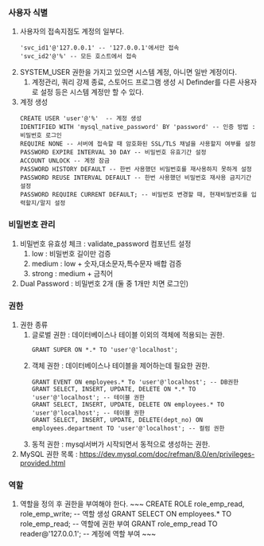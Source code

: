 ### 사용자 식별
1. 사용자의 접속지점도 계정의 일부다.
    ~~~
    'svc_id1'@'127.0.0.1' -- '127.0.0.1'에서만 접속
    'svc_id2'@'%' -- 모든 호스트에서 접속
    ~~~ 
2. SYSTEM_USER 권한을 가지고 있으면 시스템 계정, 아니면 일반 계정이다.
    1. 계정관리, 쿼리 강제 종료, 스토어드 프로그램 생성 시 Definder를 다른 사용자로 설정 등은 시스템 계정만 할 수 있다.
3. 계정 생성
   ~~~
   CREATE USER 'user'@'%'  -- 계정 생성
   IDENTIFIED WITH 'mysql_native_password' BY 'password' -- 인증 방법 : 비밀번호 로그인
   REQUIRE NONE -- 서버에 접속할 때 암호화된 SSL/TLS 채널을 사용할지 여부를 설정
   PASSWORD EXPIRE INTERVAL 30 DAY -- 비밀번호 유효기간 설정
   ACCOUNT UNLOCK -- 계정 잠금
   PASSWORD HISTORY DEFAULT -- 한번 사용했던 비밀번호를 재사용하지 못하게 설정
   PASSWORD REUSE INTERVAL DEFAULT -- 한번 사용했던 비밀번호 재사용 금지기간 설정
   PASSWORD REQUIRE CURRENT DEFAULT; -- 비밀번호 변경할 때, 현재비밀번호를 입력할지/말지 설정 
   ~~~
### 비밀번호 관리
1. 비밀번호 유효성 체크 : validate_password 컴포넌트 설정
    1. low : 비밀번호 길이만 검증
    2. medium : low + 숫자,대소문자,특수문자 배합 검증
    3. strong : medium + 금칙어
2. Dual Password : 비밀번호 2개 (둘 중 1개만 치면 로그인)
### 권한
1. 권한 종류 
    1. 글로벌 권한 : 데이터베이스나 테이블 이외의 객체에 적용되는 권한.
       ~~~
       GRANT SUPER ON *.* TO 'user'@'localhost';
       ~~~
    2. 객체 권한 : 데이터베이스나 테이블을 제어하는데 필요한 권한.
       ~~~
       GRANT EVENT ON employees.* To 'user'@'localhost'; -- DB권한
       GRANT SELECT, INSERT, UPDATE, DELETE ON *.* TO 'user'@'localhost'; -- 테이블 권한
       GRANT SELECT, INSERT, UPDATE, DELETE ON employees.* TO 'user'@'localhost'; -- 테이블 권한
       GRANT SELECT, INSERT, UPDATE, DELETE(dept_no) ON employees.department TO 'user'@'localhost'; -- 컬럼 권한
       ~~~
    3. 동적 권한 : mysql서버가 시작되면서 동적으로 생성하는 권한.
2. MySQL 권한 목록 : https://dev.mysql.com/doc/refman/8.0/en/privileges-provided.html
### 역할
1. 역할을 정의 후 권한을 부여해야 한다.
       ~~~
       CREATE ROLE role_emp_read, role_emp_write; -- 역할 생성
       GRANT SELECT ON employees.* TO role_emp_read; -- 역할에 권한 부여
       GRANT role_emp_read TO reader@'127.0.0.1'; -- 계정에 역할 부여 
       ~~~   
